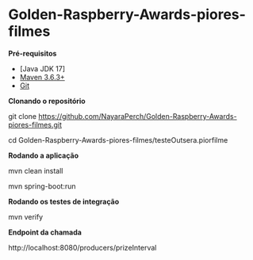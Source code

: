 # Golden-Raspberry-Awards-piores-filmes

**Pré-requisitos**

- [Java JDK 17]
- [Maven 3.6.3+](https://maven.apache.org/download.cgi)
- [Git](https://git-scm.com/)

**Clonando o repositório**

git clone https://github.com/NayaraPerch/Golden-Raspberry-Awards-piores-filmes.git

cd Golden-Raspberry-Awards-piores-filmes/testeOutsera.piorfilme

**Rodando a aplicação**

mvn clean install

mvn spring-boot:run

**Rodando os testes de integração**

mvn verify

**Endpoint da chamada**

http://localhost:8080/producers/prizeInterval
